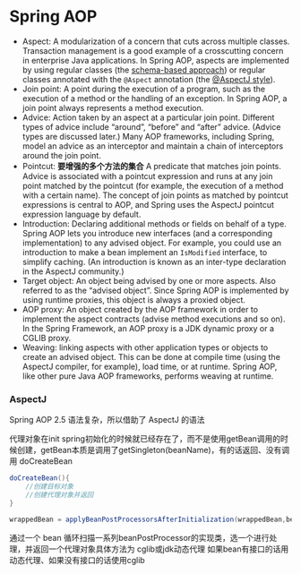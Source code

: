 # Spring AOP

- Aspect: A modularization of a concern that cuts across multiple classes. Transaction management is a good example of a crosscutting concern in enterprise Java applications. In Spring AOP, aspects are implemented by using regular classes (the [schema-based approach](https://docs.spring.io/spring-framework/docs/current/spring-framework-reference/core.html#aop-schema)) or regular classes annotated with the `@Aspect` annotation (the [@AspectJ style](https://docs.spring.io/spring-framework/docs/current/spring-framework-reference/core.html#aop-ataspectj)).
- Join point: A point during the execution of a program, such as the execution of a method or the handling of an exception. In Spring AOP, a join point always represents a method execution.
- Advice: Action taken by an aspect at a particular join point. Different types of advice include “around”, “before” and “after” advice. (Advice types are discussed later.) Many AOP frameworks, including Spring, model an advice as an interceptor and maintain a chain of interceptors around the join point.
- Pointcut: **要增强的多个方法的集合** A predicate that matches join points. Advice is associated with a pointcut expression and runs at any join point matched by the pointcut (for example, the execution of a method with a certain name). The concept of join points as matched by pointcut expressions is central to AOP, and Spring uses the AspectJ pointcut expression language by default.
- Introduction: Declaring additional methods or fields on behalf of a type. Spring AOP lets you introduce new interfaces (and a corresponding implementation) to any advised object. For example, you could use an introduction to make a bean implement an `IsModified` interface, to simplify caching. (An introduction is known as an inter-type declaration in the AspectJ community.)
- Target object: An object being advised by one or more aspects. Also referred to as the “advised object”. Since Spring AOP is implemented by using runtime proxies, this object is always a proxied object.
- AOP proxy: An object created by the AOP framework in order to implement the aspect contracts (advise method executions and so on). In the Spring Framework, an AOP proxy is a JDK dynamic proxy or a CGLIB proxy.
- Weaving: linking aspects with other application types or objects to create an advised object. This can be done at compile time (using the AspectJ compiler, for example), load time, or at runtime. Spring AOP, like other pure Java AOP frameworks, performs weaving at runtime.

### AspectJ

Spring AOP 2.5 语法复杂，所以借助了 AspectJ 的语法

代理对象在init spring初始化的时候就已经存在了，而不是使用getBean调用的时候创建，getBean本质是调用了getSingleton(beanName)，有的话返回、没有调用 doCreateBean

```java
doCreateBean(){
    //创建目标对象
    //创建代理对象并返回
}
```

```java
wrappedBean = applyBeanPostProcessorsAfterInitialization(wrappedBean,beanName)
```

通过一个 bean 循环扫描一系列beanPostProcessor的实现类，选一个进行处理，并返回一个代理对象具体方法为 cglib或jdk动态代理 如果bean有接口的话用动态代理、如果没有接口的话使用cglib